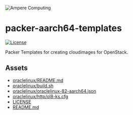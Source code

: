 ![Ampere Computing](https://avatars2.githubusercontent.com/u/34519842?s=400&u=1d29afaac44f477cbb0226139ec83f73faefe154&v=4)

# packer-aarch64-templates

[![License](https://img.shields.io/badge/License-Apache%202.0-blue.svg)](https://opensource.org/licenses/Apache-2.0)

Packer Templates for creating cloudimages for OpenStack.

## Assets

* [oraclelinux/README.md](oraclelinux/README.md)
* [oraclelinux/build.sh](oraclelinux/build.sh)
* [oraclelinux/oraclelinux-82-aarch64.json](oraclelinux/oraclelinux-82-aarch64.json)
* [oraclelinux/http/ol8-ks.cfg](oraclelinux/http/ol8-ks.cfg)
* [LICENSE](LICENSE)
* [README.md](README.md)
